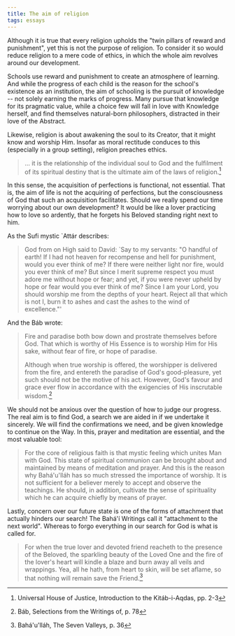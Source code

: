 ```yaml
---
title: The aim of religion
tags: essays
---
```


Although it is true that every religion upholds the "twin pillars of
reward and punishment", yet this is not the purpose of religion.  To
consider it so would reduce religion to a mere code of ethics, in which
the whole aim revolves around our development.

Schools use reward and punishment to create an atmosphere of learning.
And while the progress of each child is the reason for the school's
existence as an institution, the aim of schooling is the pursuit of
knowledge -- not solely earning the marks of progress.  Many pursue that
knowledge for its pragmatic value, while a choice few will fall in love
with Knowledge herself, and find themselves natural-born philosophers,
distracted in their love of the Abstract.

Likewise, religion is about awakening the soul to its Creator, that it
might know and worship Him.  Insofar as moral rectitude conduces to this
(especially in a group setting), religion preaches ethics.

> ... it is the relationship of the individual soul to God and the
> fulfilment of its spiritual destiny that is the ultimate aim of the
> laws of religion.[^1]

In this sense, the acquisition of perfections is functional, not
essential.  That is, the aim of life is not the acquiring of
perfections, but the consciousness of God that such an acquisition
facilitates.  Should we really spend our time worrying about our own
development?  It would be like a lover practicing how to love so
ardently, that he forgets his Beloved standing right next to him.

As the Sufi mystic `Attár describes:

> God from on High said to David: `Say to my servants: "O handful of
> earth!  If I had not heaven for recompense and hell for punishment,
> would you ever think of me?  If there were neither light nor fire,
> would you ever think of me?  But since I merit supreme respect you
> must adore me without hope or fear; and yet, if you were never upheld
> by hope or fear would you ever think of me?  Since I am your Lord, you
> should worship me from the depths of your heart.  Reject all that
> which is not I, burn it to ashes and cast the ashes to the wind of
> excellence."'

And the Báb wrote:

> Fire and paradise both bow down and prostrate themselves before God.
> That which is worthy of His Essence is to worship Him for His sake,
> without fear of fire, or hope of paradise.
>
> Although when true worship is offered, the worshipper is delivered
> from the fire, and entereth the paradise of God's good-pleasure, yet
> such should not be the motive of his act. However, God's favour and
> grace ever flow in accordance with the exigencies of His inscrutable
> wisdom.[^2]

We should not be anxious over the question of how to judge our progress.
The real aim is to find God, a search we are aided in if we undertake it
sincerely.  We will find the confirmations we need, and be given
knowledge to continue on the Way.  In this, prayer and meditation are
essential, and the most valuable tool:

> For the core of religious faith is that mystic feeling which unites
> Man with God.  This state of spiritual communion can be brought about
> and maintained by means of meditation and prayer. And this is the
> reason why Bahá'u'lláh has so much stressed the importance of worship.
> It is not sufficient for a believer merely to accept and observe the
> teachings.  He should, in addition, cultivate the sense of
> spirituality which he can acquire chiefly by means of prayer.

Lastly, concern over our future state is one of the forms of attachment
that actually hinders our search!  The Bahá'í Writings call it
"attachment to the next world".  Whereas to forgo everything in our
search for God is what is called for.

> For when the true lover and devoted friend reacheth to the presence of
> the Beloved, the sparkling beauty of the Loved One and the fire of the
> lover's heart will kindle a blaze and burn away all veils and
> wrappings.  Yea, all he hath, from heart to skin, will be set aflame,
> so that nothing will remain save the Friend.[^3]

[^1]:  Universal House of Justice, Introduction to the Kitáb-i-Aqdas, pp. 2-3

[^2]:  Báb, Selections from the Writings of, p. 78

[^3]:  Bahá'u'lláh, The Seven Valleys, p. 36
